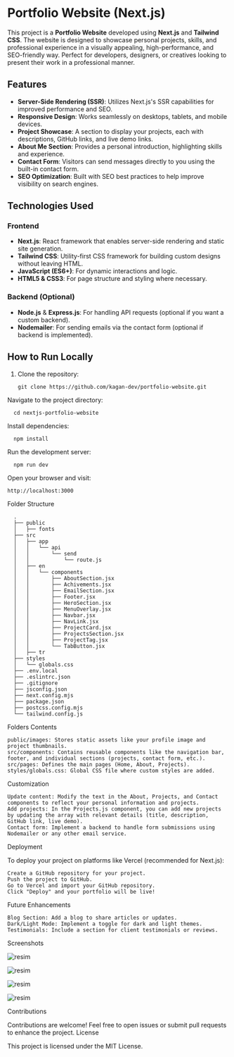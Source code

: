 # Portfolio Website (Next.js)

This project is a **Portfolio Website** developed using **Next.js** and **Tailwind CSS**. The website is designed to showcase personal projects, skills, and professional experience in a visually appealing, high-performance, and SEO-friendly way. Perfect for developers, designers, or creatives looking to present their work in a professional manner.

## Features

- **Server-Side Rendering (SSR)**: Utilizes Next.js's SSR capabilities for improved performance and SEO.
- **Responsive Design**: Works seamlessly on desktops, tablets, and mobile devices.
- **Project Showcase**: A section to display your projects, each with descriptions, GitHub links, and live demo links.
- **About Me Section**: Provides a personal introduction, highlighting skills and experience.
- **Contact Form**: Visitors can send messages directly to you using the built-in contact form.
- **SEO Optimization**: Built with SEO best practices to help improve visibility on search engines.

## Technologies Used

### Frontend
- **Next.js**: React framework that enables server-side rendering and static site generation.
- **Tailwind CSS**: Utility-first CSS framework for building custom designs without leaving HTML.
- **JavaScript (ES6+)**: For dynamic interactions and logic.
- **HTML5 & CSS3**: For page structure and styling where necessary.

### Backend (Optional)
- **Node.js** & **Express.js**: For handling API requests (optional if you want a custom backend).
- **Nodemailer**: For sending emails via the contact form (optional if backend is implemented).

## How to Run Locally

1. Clone the repository:

       git clone https://github.com/kagan-dev/portfolio-website.git

Navigate to the project directory:

      cd nextjs-portfolio-website

Install dependencies:

      npm install

Run the development server:

      npm run dev

Open your browser and visit:

    http://localhost:3000

Folder Structure
      
      .
      ├── public
      │   ├── fonts
      ├── src
      │   ├── app
      │   │   └── api
      │   │       └── send
      │   │           └── route.js
      │   ├── en
      │   │   └── components
      │   │       ├── AboutSection.jsx
      │   │       ├── Achivements.jsx
      │   │       ├── EmailSection.jsx
      │   │       ├── Footer.jsx
      │   │       ├── HeroSection.jsx
      │   │       ├── MenuOverlay.jsx
      │   │       ├── Navbar.jsx
      │   │       ├── NavLink.jsx
      │   │       ├── ProjectCard.jsx
      │   │       ├── ProjectsSection.jsx
      │   │       ├── ProjectTag.jsx
      │   │       └── TabButton.jsx
      │   ├── tr
      ├── styles
      │   └── globals.css
      ├── .env.local
      ├── .eslintrc.json
      ├── .gitignore
      ├── jsconfig.json
      ├── next.config.mjs
      ├── package.json
      ├── postcss.config.mjs
      └── tailwind.config.js


Folders Contents

    public/images: Stores static assets like your profile image and project thumbnails.
    src/components: Contains reusable components like the navigation bar, footer, and individual sections (projects, contact form, etc.).
    src/pages: Defines the main pages (Home, About, Projects).
    styles/globals.css: Global CSS file where custom styles are added.

Customization

    Update content: Modify the text in the About, Projects, and Contact components to reflect your personal information and projects.
    Add projects: In the Projects.js component, you can add new projects by updating the array with relevant details (title, description, GitHub link, live demo).
    Contact form: Implement a backend to handle form submissions using Nodemailer or any other email service.

Deployment

To deploy your project on platforms like Vercel (recommended for Next.js):

    Create a GitHub repository for your project.
    Push the project to GitHub.
    Go to Vercel and import your GitHub repository.
    Click "Deploy" and your portfolio will be live!

Future Enhancements

    Blog Section: Add a blog to share articles or updates.
    Dark/Light Mode: Implement a toggle for dark and light themes.
    Testimonials: Include a section for client testimonials or reviews.

Screenshots

![resim](https://github.com/user-attachments/assets/5a29a10a-27a7-42bc-a4f4-f097dd19b95c)

![resim](https://github.com/user-attachments/assets/db753aa6-74e6-4c79-919b-ae99e38209c9)

![resim](https://github.com/user-attachments/assets/15f83c04-77ae-4c0d-8e37-498a39e66eb0)

![resim](https://github.com/user-attachments/assets/6508f9fe-a70b-4112-8dc6-e1ff5700df7c)

Contributions

Contributions are welcome! Feel free to open issues or submit pull requests to enhance the project.
License

This project is licensed under the MIT License.
